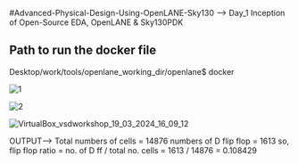 #Advanced-Physical-Design-Using-OpenLANE-Sky130
   --> Day_1 Inception of Open-Source EDA, OpenLANE & Sky130PDK
   ## Path to run the docker file
Desktop/work/tools/openlane_working_dir/openlane$ docker

![1](https://github.com/manishkumar754/VSDWorkshop/assets/132566236/4bb4ecd0-bee2-45cb-b002-ba39b1a82cce)

![2](https://github.com/manishkumar754/VSDWorkshop/assets/132566236/bf6ed14b-ad78-41e4-867a-71ac6eb096f6)

![VirtualBox_vsdworkshop_19_03_2024_16_09_12](https://github.com/manishkumar754/VSDWorkshop/assets/132566236/8cd9565e-9de1-43ac-a2b2-66339ed0b63b)


OUTPUT-->
Total numbers of cells = 14876
numbers of D flip flop = 1613
so, flip flop ratio = no. of D ff / total no. cells = 1613 / 14876 = 0.108429
